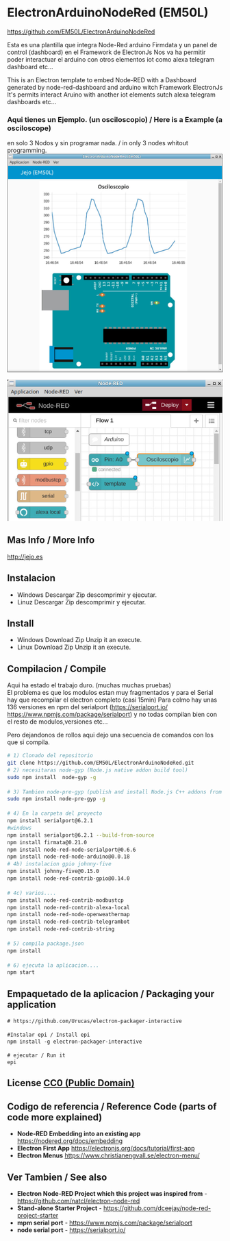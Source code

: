 
# ElectronArduinoNodeRed (EM50L)
https://github.com/EM50L/ElectronArduinoNodeRed

Esta es una plantilla que integra Node-Red arduino Firmdata y un panel de control (dashboard) en el Framework de ElectronJs
Nos va ha permitir poder interactuar el arduino con otros elementos iot como alexa telegram dashboard etc... 

This is an Electron template to embed Node-RED with a Dashboard generated by node-red-dashboard and arduino witch Framework ElectronJs
It's permits interact Aruino with another iot elements sutch alexa telegram dashboards etc... 

### Aqui tienes un Ejemplo. (un osciloscopio) / Here is a Example (a osciloscope)
en solo 3 Nodos y sin programar nada. / in only 3 nodes whitout programming.
![](EjemploOsciloscopio.jpg)

![](EsquemaOsciloscopio.jpg) 

## Mas Info / More Info 
http://jejo.es

## Instalacion 
- Windows Descargar Zip descomprimir y ejecutar.
- Linuz Descargar Zip descomprimir y ejecutar.

## Install
- Windows Download Zip Unzip it an execute.
- Linux Download Zip Unzip it an execute.


## Compilacion / Compile
Aqui ha estado el trabajo duro. (muchas muchas pruebas)  
El problema es que los modulos estan muy fragmentados y para el Serial hay que recompilar el electron completo (casi 15min) 
Para colmo hay unas 136 versiones en npm del serialport 
 (https://serialport.io/ https://www.npmjs.com/package/serialport)
 y no todas compilan bien con el resto de modulos,versiones etc...
 
 Pero dejandonos de rollos aqui dejo una secuencia de comandos con los que si compila.
 
  
```bash
# 1) Clonado del repositorio
git clone https://github.com/EM50L/ElectronArduinoNodeRed.git
# 2) necesitaras node-gyp (Node.js native addon build tool)
sudo npm install  node-gyp -g

# 3) Tambien node-pre-gyp (publish and install Node.js C++ addons from binaries)
sudo npm install node-pre-gyp -g

# 4) En la carpeta del proyecto
npm install serialport@6.2.1
#windows 
npm install serialport@6.2.1 --build-from-source
npm install firmata@0.21.0
npm install node-red-node-serialport@0.6.6
npm install node-red-node-arduino@0.0.18
# 4b) instalacion gpio johnny-five
npm install johnny-five@0.15.0
npm install node-red-contrib-gpio@0.14.0

# 4c) varios....
npm install node-red-contrib-modbustcp
npm install node-red-contrib-alexa-local
npm install node-red-node-openweathermap
npm install node-red-contrib-telegrambot
npm install node-red-contrib-string

# 5) compila package.json
npm install

# 6) ejecuta la aplicacion....
npm start

```

## Empaquetado de la aplicacion / Packaging your application
```
# https://github.com/Urucas/electron-packager-interactive

#Instalar epi / Install epi
npm install -g electron-packager-interactive

# ejecutar / Run it
epi

```

## License [CC0 (Public Domain)](LICENSE.md)

## Codigo de referencia / Reference Code (parts of code more explained)
 - **Node-RED Embedding into an existing app** https://nodered.org/docs/embedding
 - **Electron First App** https://electronjs.org/docs/tutorial/first-app 
 - **Electron Menus** https://www.christianengvall.se/electron-menu/ 
 

## Ver Tambien / See also
 - **Electron Node-RED Project which this project was inspired from** - https://github.com/natcl/electron-node-red
 - **Stand-alone Starter Project** - https://github.com/dceejay/node-red-project-starter
 - **mpm serial port** - https://www.npmjs.com/package/serialport
 - **node serial port** - https://serialport.io/

